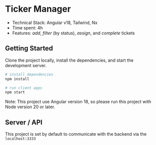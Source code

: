# Ticker Manager

-   Technical Stack: Angular v18, Tailwind, Nx
-   Time spent: 4h
-   Features: _add_, _filter_ (by status), _assign_, and _complete_ tickets

## Getting Started

Clone the project locally, install the dependencies, and start the development server.

```bash
# install dependencies
npm install

# run client apps
npm start
```

Note: This project use Angular version 18, so please run this project with Node version 20 or later.

## Server / API

This project is set by default to communicate with the backend via the `localhost:3333`
